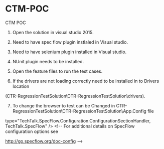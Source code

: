 # CTM-POC
CTM POC
1. Open the solution in visual studio 2015.

2. Need to have spec flow plugin instlaled in Visual studio.

3. Need to have selenium plugin installed in Visual studio.

4. NUnit plugin needs to be installed.

5. Open the feature files to run the test cases.

6. If the drivers are not loading correctly need to be installed in to Drivers location

(CTR-RegressionTestSolution\CTR-RegressionTestSolution\drivers).

7. To change the browser to test can be Changed in 
CTR-RegressionTestSolution\CTR-RegressionTestSolution\App.Config file

<?xml version="1.0" encoding="utf-8"?>
<configuration>
  <configSections>
    <section name="specFlow" 

type="TechTalk.SpecFlow.Configuration.ConfigurationSectionHandler, TechTalk.SpecFlow" />
  </configSections>
  <specFlow>
    <!-- For additional details on SpecFlow configuration options see 

http://go.specflow.org/doc-config -->
  </specFlow>
  <appSettings>
    <add key="browser" value="ie" />
    <add key="url" value="https://energy.comparethemarket.com/energy/v2/?AFFCLIE=TSTT" />
  </appSettings>
</configuration>

